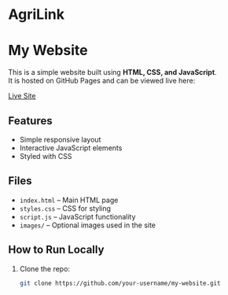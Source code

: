 # AgriLink
# My Website

This is a simple website built using **HTML, CSS, and JavaScript**.  
It is hosted on GitHub Pages and can be viewed live here:

[Live Site](https://your-username.github.io/my-website/)

## Features

- Simple responsive layout
- Interactive JavaScript elements
- Styled with CSS

## Files

- `index.html` – Main HTML page  
- `styles.css` – CSS for styling  
- `script.js` – JavaScript functionality  
- `images/` – Optional images used in the site  

## How to Run Locally

1. Clone the repo:  
   ```bash
   git clone https://github.com/your-username/my-website.git
